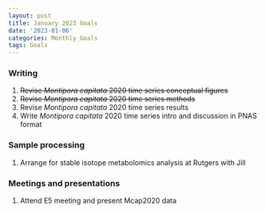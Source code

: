 ```yaml
---
layout: post
title: January 2023 Goals
date: '2023-01-06'
categories: Monthly_Goals
tags: Goals
---
```

### Writing  
              
1. ~~Revise *Montipora capitata* 2020 time series conceptual figures~~   
2. ~~Revise *Montipora capitata* 2020 time series methods~~  
3. Revise *Montipora capitata* 2020 time series results
4. Write *Montipora capitata* 2020 time series intro and discussion in PNAS format

### Sample processing  

1. Arrange for stable isotope metabolomics analysis at Rutgers with Jill

### Meetings and presentations

1. Attend E5 meeting and present Mcap2020 data 

